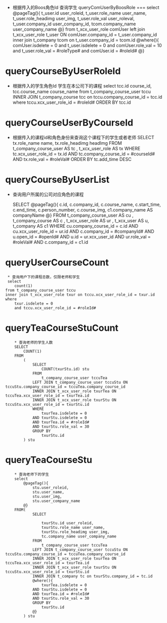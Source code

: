 * 根据传入的Boos角色Id 查询学生
queryComUserByBoosRole
===
select 
	@pageTag(){
		t_user.id user_roleid,
		t_user.role_name user_name,
		t_user.role_headimg user_img,
		t_user.role_val user_roleval,
		t_user.company_id user_company_id,
		tcom.company_name user_company_name
	@}
from t_xcx_user_role comUser
left join t_xcx_user_role t_user ON comUser.company_id = t_user.company_id
inner join t_company tcom on t_user.company_id = tcom.id
	@where(){
		comUser.isdelete = 0
	and t_user.isdelete = 0
	and comUser.role_val = 10
	and t_user.role_val = #roleType#
	and comUser.id = #roleId#
	@} 
	
	

queryCourseByUserRoleId
===
* 根据传入的学生角色Id 学生在本公司下的课程
select
	tcc.id course_id,
	tcc.course_name course_name
from t_company_course_user tccu
INNER JOIN t_company_course tcc on tccu.company_course_id = tcc.id
where tccu.xcx_user_role_id = #roleId#
ORDER BY tcc.id



queryCourseUserByCourseId
===
* 根据传入的课程id和角色身份来查询这个课程下的学生或者老师
	SELECT
		tx.role_name name,
		tx.role_headimg headImg
		FROM
		t_company_course_user AS tc ,
		t_xcx_user_role AS tx
		WHERE
		tc.xcx_user_role_id = tx.id AND
		tc.company_course_id = #courseId# AND
		tx.role_val = #roleVal#
		ORDER BY
		tc.add_time DESC	

queryCourseByUserList
===
* 查询用户所属的公司对应角色的课程

	SELECT
	@pageTag(){
		c.id,
		c.company_id,
		c.course_name,
		c.start_time,
		c.end_time,
		c.person_number,
		c.course_img,
		c1.company_name AS companyName
	@}
	FROM
	t_company_course_user AS cu ,
	t_company_course AS c ,
	t_xcx_user_role AS ur ,
	t_xcx_user AS u,
	t_company AS c1
	WHERE
	cu.company_course_id = c.id AND
	cu.xcx_user_role_id = ur.id AND
	c.company_id = #companyId# AND
	u.open_id = #openId# AND
	u.id = ur.xcx_user_id AND
	ur.role_val = #roleVal# AND
	c.company_id = c1.id

queryUserCourseCount
===
	 * 查询用户下的课程总数，仅限老师和学生
	 select 
		count(1)
	from t_company_course_user tccu
	inner join t_xcx_user_role txur on tccu.xcx_user_role_id = txur.id
	where 
		txur.isdelete = 0
		and tccu.xcx_user_role_id = #roleId#
		
		
		
queryTeaCourseStuCount
===
		* 查询老师的学生人数
		SELECT
			COUNT(1)
		FROM
			(
				SELECT
					COUNT(txurStu.id) stu
				FROM
					t_company_course_user tccuTea
				LEFT JOIN t_company_course_user tccuStu ON tccuStu.company_course_id = tccuTea.company_course_id
				INNER JOIN t_xcx_user_role txurTea ON tccuTea.xcx_user_role_id = txurTea.id
				INNER JOIN t_xcx_user_role txurStu ON tccuStu.xcx_user_role_id = txurStu.id
				WHERE
					txurTea.isdelete = 0
				AND txurStu.isdelete = 0
				AND txurTea.id = #roleId#
				AND txurStu.role_val = 30
				GROUP BY
					txurStu.id
			) stu
			
			
			
queryTeaCourseStu
===
		* 查询老师下的学生
		select 
			@pageTag(){
				stu.user_roleid,
				stu.user_name,
				stu.user_img,
				stu.user_company_name
			@}
		FROM(
				SELECT
				
					txurStu.id user_roleid,
					txurStu.role_name user_name,
					txurStu.role_headimg user_img,
					tc.company_name user_company_name
				FROM
					t_company_course_user tccuTea
				LEFT JOIN t_company_course_user tccuStu ON tccuStu.company_course_id = tccuTea.company_course_id
				INNER JOIN t_xcx_user_role txurTea ON tccuTea.xcx_user_role_id = txurTea.id
				INNER JOIN t_xcx_user_role txurStu ON tccuStu.xcx_user_role_id = txurStu.id
				INNER JOIN t_company tc on txurStu.company_id = tc.id 
				@where(){
					txurTea.isdelete = 0
				AND txurStu.isdelete = 0
				AND txurTea.id = #roleId#
				AND txurStu.role_val = 30
				GROUP BY
					txurStu.id
				@} 
			) stu